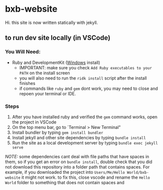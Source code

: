 # bxb-website

Hi. this site is now written statically with jekyll.




## to run dev site locally (in VSCode)
### You Will Need:
- Ruby and DevelopmentKit ([Windows](https://stackoverflow.com/questions/18908708/installing-ruby-gem-in-windows#22151329) install)
	- IMPORTANT: make sure you check `Add Ruby executables to your PATH` on the install screen
	- you will also need to run the `ridk install` script after the install finishes
	- if commands like `ruby` and `gem` dont work, you may need to close and repoen your terminal or IDE.


### Steps
1. After you have installed ruby and verified the `gem` command works, open the project in VSCode
2. On the top menu bar, go to `Terminal > New Terminal"
3. Install bundler by typing `gem install bundler`
4. Install jekyll and other site dependencies by typing `bundle install`
5. Run the site as a local development server by typing `bundle exec jekyll serve`

_NOTE:_ some dependencies cant deal with file paths that have spaces in them, so if you get an error on `bundle install`, double check that you did not download this repository into a folder path that contains spaces. For example, if you downloaded the project into `Users/Me/Hello World/bxb-website` it might not work. to fix this, close vscode and rename the `Hello World` folder to something that does not contain spaces and 
